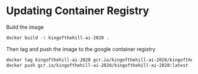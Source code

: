 # Updating Container Registry

Build the image

```bash
docker build -t kingofthehill-ai-2020 .
```

Then tag and push the image to the google container registry

```bash
docker tag kingofthehill-ai-2020 gcr.io/kingofthehill-ai-2020/kingofthehill-ai-2020:latest
docker push gcr.io/kingofthehill-ai-2020/kingofthehill-ai-2020:latest
```
